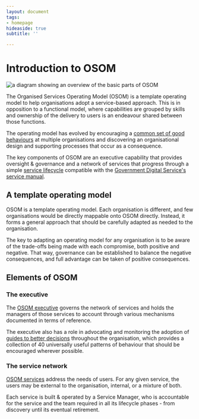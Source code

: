 ```yaml
---
layout: document
tags:
- homepage
hideaside: true
subtitle: ''

---
```

# Introduction to OSOM

<img class="right pad-left" src="/assets/img/operating-model-overview.png" alt="a diagram showing an overview of the basic parts of OSOM" title="OSOM Overview">

The Organised Services Operating Model (OSOM) is a template operating
model to help organisations adopt a service-based approach. This is in
opposition to a functional model, where capabilities are grouped by
skills and ownership of the delivery to users is an endeavour shared
between those functions.

The operating model has evolved by encouraging a [common set of good behaviours](/doctrine) at multiple organisations and discovering an organisational design and supporting processes that occur as a consequence.

The key components of OSOM are an executive capability that provides
oversight & governance and a network of services that progress through
a simple [service lifecycle](/lifecycle) compatible with the
[Government Digital
Service's](https://www.gov.uk/government/organisations/government-digital-service)
[service manual](https://www.gov.uk/service-manual).

## A template operating model

OSOM is a template operating model. Each organisation is different,
and few organisations would be directly mappable onto OSOM
directly. Instead, it forms a general approach that should be
carefully adapted as needed to the organisation.

The key to adapting an operating model for any organisation is to be aware of the trade-offs being made with each compromise, both positive and negative. That way, governance can be established to balance the negative consequences, and full advantage can be taken of positive consequences.

## Elements of OSOM

### The executive

The [OSOM executive](/executive) governs the network of services and
holds the managers of those services to account through various
mechanisms documented in terms of reference.

The executive also has a role in advocating and monitoring the adoption of [guides to better decisions](/doctrine) throughout the organisation, which provides a collection of 40 universally useful patterns of behaviour that should be encouraged wherever possible.

### The service network

[OSOM services](/services/) address the needs of users. For any given
service, the users may be external to the organisation, internal, or a
mixture of both.

Each service is built & operated by a Service Manager, who is
accountable for the service and the team required in all its lifecycle
phases - from discovery until its eventual retirement.

<!--

## Recent changes

{% for article in collections.all limit:5 reversed %}
{% if article.data.subtitle.length > 0 %}

1. [{{ article.data.subtitle }}]({{ article.url }})
   {% endif %}
   {% endfor %}
   \-->